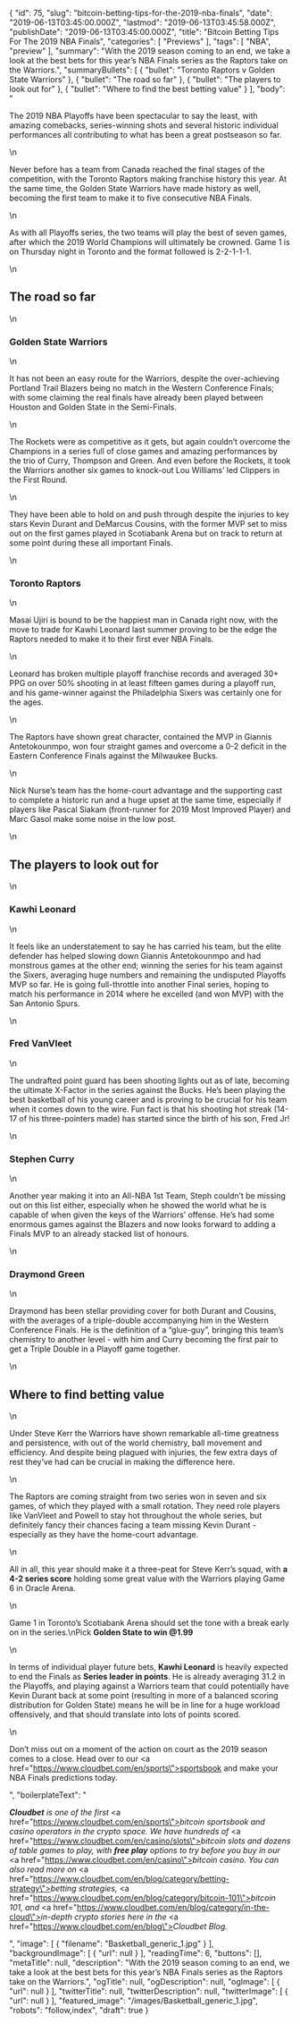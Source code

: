 {
    "id": 75,
    "slug": "bitcoin-betting-tips-for-the-2019-nba-finals",
    "date": "2019-06-13T03:45:00.000Z",
    "lastmod": "2019-06-13T03:45:58.000Z",
    "publishDate": "2019-06-13T03:45:00.000Z",
    "title": "Bitcoin Betting Tips For The 2019 NBA Finals",
    "categories": [
        "Previews"
    ],
    "tags": [
        "NBA",
        "preview"
    ],
    "summary": "With the 2019 season coming to an end, we take a look at the best bets for this year’s NBA Finals series as the Raptors take on the Warriors.",
    "summaryBullets": [
        {
            "bullet": "Toronto Raptors v Golden State Warriors"
        },
        {
            "bullet": "The road so far"
        },
        {
            "bullet": "The players to look out for"
        },
        {
            "bullet": "Where to find the best betting value"
        }
    ],
    "body": "<p>The 2019 NBA Playoffs have been spectacular to say the least, with amazing comebacks, series-winning shots and several historic individual performances all contributing to what has been a great postseason so far.</p>\n<p>Never before has a team from Canada reached the final stages of the competition, with the Toronto Raptors making franchise history this year. At the same time, the Golden State Warriors have made history as well, becoming the first team to make it to five consecutive NBA Finals.</p>\n<p>As with all Playoffs series, the two teams will play the best of seven games, after which the 2019 World Champions will ultimately be crowned. Game 1 is on Thursday night in Toronto and the format followed is 2-2-1-1-1.</p>\n<h2>The road so far</h2>\n<h3>Golden State Warriors</h3>\n<p>It has not been an easy route for the Warriors, despite the over-achieving Portland Trail Blazers being no match in the Western Conference Finals; with some claiming the real finals have already been played between Houston and Golden State in the Semi-Finals. </p>\n<p>The Rockets were as competitive as it gets, but again couldn’t overcome the Champions in a series full of close games and amazing performances by the trio of Curry, Thompson and Green. And even before the Rockets, it took the Warriors another six games to knock-out Lou Williams’ led Clippers in the First Round. </p>\n<p>They have been able to hold on and push through despite the injuries to key stars Kevin Durant and DeMarcus Cousins, with the former MVP set to miss out on the first games played in Scotiabank Arena but on track to return at some point during these all important Finals.</p>\n<h3>Toronto Raptors</h3>\n<p>Masai Ujiri is bound to be the happiest man in Canada right now, with the move to trade for Kawhi Leonard last summer proving to be the edge the Raptors needed to make it to their first ever NBA Finals. </p>\n<p>Leonard has broken multiple playoff franchise records and averaged 30+ PPG on over 50% shooting in at least fifteen games during a playoff run, and his game-winner against the Philadelphia Sixers was certainly one for the ages. </p>\n<p>The Raptors have shown great character, contained the MVP in Giannis Antetokounmpo, won four straight games and overcome a 0-2 deficit in the Eastern Conference Finals against the Milwaukee Bucks. </p>\n<p>Nick Nurse’s team has the home-court advantage and the supporting cast to complete a historic run and a huge upset at the same time, especially if players like Pascal Siakam (front-runner for 2019 Most Improved Player) and Marc Gasol make some noise in the low post.</p>\n<h2>The players to look out for</h2>\n<h3>Kawhi Leonard</h3>\n<p>It feels like an understatement to say he has carried his team, but the elite defender has helped slowing down Giannis Antetokounmpo and had monstrous games at the other end; winning the series for his team against the Sixers, averaging huge numbers and remaining the undisputed Playoffs MVP so far. He is going full-throttle into another Final series, hoping to match his performance in 2014 where he excelled (and won MVP) with the San Antonio Spurs.</p>\n<h3>Fred VanVleet</h3>\n<p>The undrafted point guard has been shooting lights out as of late, becoming the ultimate X-Factor in the series against the Bucks. He’s been playing the best basketball of his young career and is proving to be crucial for his team when it comes down to the wire. Fun fact is that his shooting hot streak (14-17 of his three-pointers made) has started since the birth of his son, Fred Jr!</p>\n<h3>Stephen Curry</h3>\n<p>Another year making it into an All-NBA 1st Team, Steph couldn’t be missing out on this list either, especially when he showed the world what he is capable of when given the keys of the Warriors’ offense. He’s had some enormous games against the Blazers and now looks forward to adding a Finals MVP to an already stacked list of honours.</p>\n<h3>Draymond Green</h3>\n<p>Draymond has been stellar providing cover for both Durant and Cousins, with the averages of a triple-double accompanying him in the Western Conference Finals. He is the definition of a “glue-guy”, bringing this team’s chemistry to another level - with him and Curry becoming the first pair to get a Triple Double in a Playoff game together. </p>\n<h2>Where to find betting value</h2>\n<p>Under Steve Kerr the Warriors have shown remarkable all-time greatness and persistence, with out of the world chemistry, ball movement and efficiency. And despite being plagued with injuries, the few extra days of rest they’ve had can be crucial in making the difference here. </p>\n<p>The Raptors are coming straight from two series won in seven and six games, of which they played with a small rotation. They need role players like VanVleet and Powell to stay hot throughout the whole series, but definitely fancy their chances facing a team missing Kevin Durant - especially as they have the home-court advantage. </p>\n<p>All in all, this year should make it a three-peat for Steve Kerr’s squad, with <strong>a 4-2 series score</strong> holding some great value with the Warriors playing Game 6 in Oracle Arena. </p>\n<p>Game 1 in Toronto’s Scotiabank Arena should set the tone with a break early on in the series.\nPick <strong>Golden State to win</strong><strong> @1.99</strong></p>\n<p>In terms of individual player future bets, <strong>Kawhi Leonard</strong> is heavily expected to end the Finals as <strong>Series leader in points</strong>. He is already averaging 31.2 in the Playoffs, and playing against a Warriors team that could potentially have Kevin Durant back at some point (resulting in more of a balanced scoring distribution for Golden State) means he will be in line for a huge workload offensively, and that should translate into lots of points scored.</p>\n<p>Don’t miss out on a moment of the action on court as the 2019 season comes to a close. Head over to our <a href=\"https://www.cloudbet.com/en/sports\">sportsbook</a> and make your NBA Finals predictions today. </p>",
    "boilerplateText": "<p><strong><em>Cloudbet</em></strong><em> is one of the first </em><a href=\"https://www.cloudbet.com/en/sports\"><em>bitcoin sportsbook</em></a><em> and casino operators in the crypto space. We have hundreds of </em><a href=\"https://www.cloudbet.com/en/casino/slots\"><em>bitcoin slots</em></a><em> and dozens of table games to play, with </em><strong><em>free play</em></strong><em> options to try before you buy in our </em><a href=\"https://www.cloudbet.com/en/casino\"><em>bitcoin casino</em></a><em>. You can also read more on </em><a href=\"https://www.cloudbet.com/en/blog/category/betting-strategy\"><em>betting strategies</em></a><em>, </em><a href=\"https://www.cloudbet.com/en/blog/category/bitcoin-101\"><em>bitcoin 101</em></a><em>, and </em><a href=\"https://www.cloudbet.com/en/blog/category/in-the-cloud\"><em>in-depth crypto stories</em></a><em> here in the </em><a href=\"https://www.cloudbet.com/en/blog\"><em>Cloudbet Blog</em></a><em>.</em><br /></p>",
    "image": [
        {
            "filename": "Basketball_generic_1.jpg"
        }
    ],
    "backgroundImage": [
        {
            "url": null
        }
    ],
    "readingTime": 6,
    "buttons": [],
    "metaTitle": null,
    "description": "With the 2019 season coming to an end, we take a look at the best bets for this year’s NBA Finals series as the Raptors take on the Warriors.",
    "ogTitle": null,
    "ogDescription": null,
    "ogImage": [
        {
            "url": null
        }
    ],
    "twitterTitle": null,
    "twitterDescription": null,
    "twitterImage": [
        {
            "url": null
        }
    ],
    "featured_image": "/images/Basketball_generic_1.jpg",
    "robots": "follow,index",
    "draft": true
}
